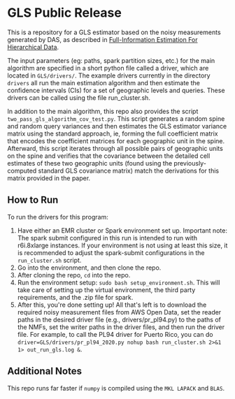 # GLS Public Release

This is a repository for a GLS estimator based on the noisy
measurements generated by DAS, as described in
[Full-Information Estimation For Hierarchical Data](https://arxiv.org/abs/2404.13164).

The input parameters (eg: paths, spark partition sizes, etc.) for the main algorithm are specified in a short python file called a driver, which are located in `GLS/drivers/`. The example drivers currently in the directory `drivers` all run the main estimation algorithm and then estimate the confidence intervals (CIs) for a set of geographic levels and queries. These drivers can be called using the file run_cluster.sh.

In addition to the main algorithm, this repo also provides the script `two_pass_gls_algorithm_cov_test.py`. This script generates a random spine and random query variances and then estimates the GLS estimator variance matrix using the standard approach, ie, forming the full coefficient matrix that encodes the coefficient matrices for each geographic unit in the spine. Afterward, this script iterates through all possible pairs of geographic units on the spine and verifies that the covariance between the detailed cell estimates of these two geographic units (found using the previously-computed standard GLS covariance matrix) match the derivations for this matrix provided in the paper.

## How to Run
To run the drivers for this program:

1. Have either an EMR cluster or Spark environment set up. Important note: The spark submit configured in this run is intended to run with r6i.8xlarge instances. If your environment is not using at least this size, it is recommended to adjust the spark-submit configurations in the `run_cluster.sh` script.
2. Go into the environment, and then clone the repo.
3. After cloning the repo, `cd` into the repo.
4. Run the environment setup: `sudo bash setup_environment.sh`. This will take care of setting up the virtual environment, the third party requirements, and the .zip file for spark.
5. After this, you're done setting up! All that's left is to download the required noisy measurement files from AWS Open Data, set the reader paths in the desired driver file (e.g., drivers/pr_pl94.py) to the paths of the NMFs, set the writer paths in the driver files, and then run the driver file. For example, to call the PL94 driver for Puerto Rico, you can do `driver=GLS/drivers/pr_pl94_2020.py nohup bash run_cluster.sh 2>&1 1> out_run_gls.log &`.

## Additional Notes
This repo runs far faster if `numpy` is compiled using the `MKL LAPACK` and `BLAS`.
